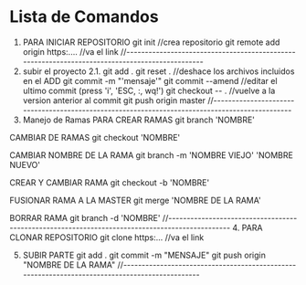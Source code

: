 # Lista de Comandos 
1. PARA INICIAR REPOSITORIO
git init //crea repositorio
git remote add origin https:.... //va el link
//-----------------------------------------------------------------------------------------------
2. subir el proyecto
2.1. git add .
git reset . 			//deshace los archivos incluidos en el ADD
git commit -m "'mensaje'"
git commit --amend 		//editar el ultimo commit (press 'i', 'ESC, :, wq!')
git checkout -- . 		//vuelve a la version anterior al commit
git push origin master
//-----------------------------------------------------------------------------------------------
3. Manejo de Ramas 
PARA CREAR RAMAS
git branch 'NOMBRE'

CAMBIAR DE RAMAS
git checkout 'NOMBRE'

CAMBIAR NOMBRE DE LA RAMA
git branch -m 'NOMBRE VIEJO' 'NOMBRE NUEVO'

CREAR Y CAMBIAR RAMA
git checkout -b 'NOMBRE'

FUSIONAR RAMA A LA MASTER
git merge 'NOMBRE DE LA RAMA'

BORRAR RAMA
git branch -d 'NOMBRE'
//-----------------------------------------------------------------------------------------------
4. PARA CLONAR REPOSITORIO
git clone https:... //va el link

5. SUBIR PARTE
git add .
git commit -m "MENSAJE"
git push origin "NOMBRE DE LA RAMA"
//-----------------------------------------------------------------------------------------------
